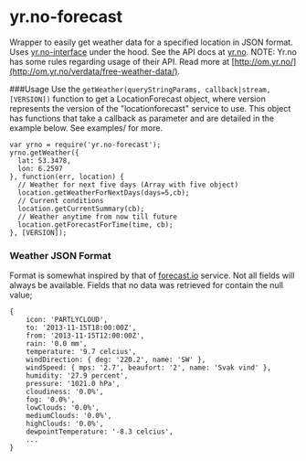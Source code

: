 yr.no-forecast
=============

Wrapper to easily get weather data for a specified location in JSON format. Uses [yr.no-interface](https://github.com/evanshortiss/yr.no-interface) under the hood. See the API docs at [yr.no](http://api.yr.no/weatherapi/locationforecast/1.8/documentation).
NOTE: Yr.no has some rules regarding usage of their API. Read more at [http://om.yr.no/](http://om.yr.no/verdata/free-weather-data/).


###Usage
Use the ```getWeather(queryStringParams, callback|stream, [VERSION])``` function to get a LocationForecast object, where version represents the version of the "locationforecast" service to use. This object has functions that take a callback as parameter and are detailed in the example below. See examples/ for more.

```
var yrno = require('yr.no-forecast');
yrno.getWeather({
  lat: 53.3478,
  lon: 6.2597
}, function(err, location) {
  // Weather for next five days (Array with five object)
  location.getWeatherForNextDays(days=5,cb);
  // Current conditions
  location.getCurrentSummary(cb);
  // Weather anytime from now till future
  location.getForecastForTime(time, cb);
}, [VERSION]);
```
### Weather JSON Format
Format is somewhat inspired by that of [forecast.io](https://developer.forecast.io/) service. Not all fields will always be available. Fields that no data was retrieved for contain the null value;

```
{
    icon: 'PARTLYCLOUD',
    to: '2013-11-15T18:00:00Z',
    from: '2013-11-15T12:00:00Z',
    rain: '0.0 mm',
    temperature: '9.7 celcius',
    windDirection: { deg: '220.2', name: 'SW' },
    windSpeed: { mps: '2.7', beaufort: '2', name: 'Svak vind' },
    humidity: '27.9 percent',
    pressure: '1021.0 hPa',
    cloudiness: '0.0%',
    fog: '0.0%',
    lowClouds: '0.0%',
    mediumClouds: '0.0%',
    highClouds: '0.0%',
    dewpointTemperature: '-8.3 celcius',
    ...
}
```
